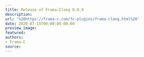 ```yaml
---
title: Release of Frama-Clang 0.0.9
description:
url: '%20https://frama-c.com/fc-plugins/frama-clang.html%20'
date: 2020-07-15T00:00:00-00:00
preview_image:
featured:
authors:
- Frama-C
source:
---
```



